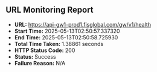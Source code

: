 ## URL Monitoring Report

- **URL:** https://api-gw1-prod1.fisglobal.com/gw/v1/health
- **Start Time:** 2025-05-13T02:50:57.337320
- **End Time:** 2025-05-13T02:50:58.725930
- **Total Time Taken:** 1.38861 seconds
- **HTTP Status Code:** 200
- **Status:** Success
- **Failure Reason:** N/A
